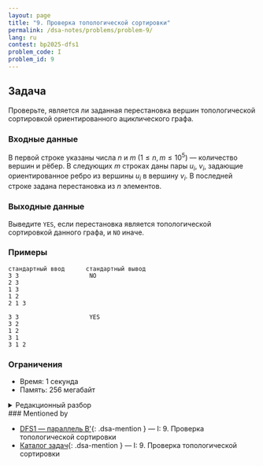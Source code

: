 ```yaml
---
layout: page
title: "9. Проверка топологической сортировки"
permalink: /dsa-notes/problems/problem-9/
lang: ru
contest: bp2025-dfs1
problem_code: I
problem_id: 9
---
```


## Задача

Проверьте, является ли заданная перестановка вершин топологической сортировкой ориентированного ациклического графа.

### Входные данные

В первой строке указаны числа $n$ и $m$ ($1 \leqslant n, m \leqslant 10^5$) — количество вершин и рёбер. В следующих $m$ строках даны пары $u_i$, $v_i$, задающие ориентированное ребро из вершины $u_i$ в вершину $v_i$. В последней строке задана перестановка из $n$ элементов.

### Выходные данные

Выведите `YES`, если перестановка является топологической сортировкой данного графа, и `NO` иначе.

### Примеры

```
стандартный ввод      стандартный вывод
3 3                    NO
2 3
1 3
1 2
2 1 3

3 3                    YES
3 2
1 2
3 1
3 1 2
```

### Ограничения

- Время: 1 секунда
- Память: 256 мегабайт

<details class="dsa-toggle">
<summary>Редакционный разбор</summary>

Построим массив `pos`, где `pos[v]` — позиция вершины $v$ в предложенной перестановке. Чтобы перестановка была топологической, для каждого ребра $(u, v)$ должно выполняться `pos[u] < pos[v]`. Проверяем все рёбра и при первом нарушении отвечаем «NO».

Если ни одного нарушения нет, ответ «YES». Сложность $O(n + m)$: формирование `pos` и единственный проход по рёбрам.

</details>
### Mentioned by

<!-- dsa-mentioned-by:start -->
- [DFS1 — параллель B'](/dsa-notes/bp2025/contests/dfs1/){: .dsa-mention } — I: 9. Проверка топологической сортировки
- [Каталог задач](/dsa-notes/problems/){: .dsa-mention } — I: 9. Проверка топологической сортировки
<!-- dsa-mentioned-by:end -->

